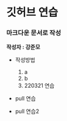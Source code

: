 # 깃허브 연습 #
### 마크다운 문서로 작성 ###
__작성자 : 강준모__
* 작성방법
	1. a
	2. b
	3. 220321 연습

* pull 연습
* pull 연습2
